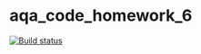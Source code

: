 # aqa_code_homework_6
[![Build status](https://ci.appveyor.com/api/projects/status/94lixj00wpxaaja7?svg=true)](https://ci.appveyor.com/project/Sm1le63/aqa-code-homework-6)
